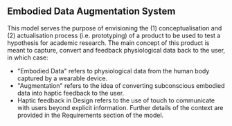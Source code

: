## Embodied Data Augmentation System

This model serves the purpose of envisioning the (1) conceptualisation and (2) actualisation process (i.e. prototyping) of a product to be used to test a hypothesis for academic research. The main concept of this product is meant to capture, convert and feedback physiological data back to the user, in which case:
-	"Embodied Data" refers to physiological data from the human body captured by a wearable device.
-	"Augmentation" refers to the idea of converting subconscious embodied data into haptic feedback to the user.
-	Haptic feedback in Design refers to the use of touch to communicate with users beyond explicit information.
Further details of the context are provided in the Requirements section of the model.
